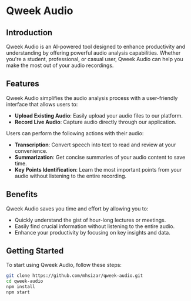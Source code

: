 # Qweek Audio

## Introduction
Qweek Audio is an AI-powered tool designed to enhance productivity and understanding by offering powerful audio analysis capabilities. Whether you're a student, professional, or casual user, Qweek Audio can help you make the most out of your audio recordings.

## Features
Qweek Audio simplifies the audio analysis process with a user-friendly interface that allows users to:
- **Upload Existing Audio**: Easily upload your audio files to our platform.
- **Record Live Audio**: Capture audio directly through our application.

Users can perform the following actions with their audio:
- **Transcription**: Convert speech into text to read and review at your convenience.
- **Summarization**: Get concise summaries of your audio content to save time.
- **Key Points Identification**: Learn the most important points from your audio without listening to the entire recording.

## Benefits
Qweek Audio saves you time and effort by allowing you to:
- Quickly understand the gist of hour-long lectures or meetings.
- Easily find crucial information without listening to the entire audio.
- Enhance your productivity by focusing on key insights and data.

## Getting Started
To start using Qweek Audio, follow these steps:

```bash
git clone https://github.com/mhsizar/qweek-audio.git
cd qweek-audio
npm install
npm start
